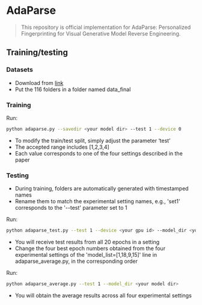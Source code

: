 # AdaParse
> This repository is official implementation for AdaParse: Personalized Fingerprinting for Visual Generative Model Reverse Engineering.
##  Training/testing

### Datasets
- Download from [link](https://github.com/vishal3477/Reverse_Engineering_GMs)
- Put the 116 folders in a folder named data_final

### Training
Run:
```bash
python adaparse.py --savedir <your model dir> --test 1 --device 0
```
- To modify the train/test split, simply adjust the parameter ‘test’
- The accepted range includes [1,2,3,4]
- Each value corresponds to one of the four settings described in the paper

### Testing
- During training, folders are automatically generated with timestamped names
- Rename them to match the experimental setting names, e.g., 'set1' corresponds to the '--test' parameter set to 1

Run:
```bash
python adaparse_test.py --test 1 --device <your gpu id> --model_dir <your model dir>+'/set1/model/'
```

- You will receive test results from all 20 epochs in a setting 
- Change the four best epoch numbers obtained from the four experimental settings of the 'model_list=[1,18,9,15]' line in adaparse_average.py, in the corresponding order

Run:
```bash
python adaparse_average.py --test 1 --model_dir <your model dir>
```
- You will obtain the average results across all four experimental settings
